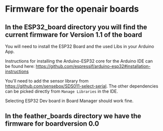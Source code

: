 # Firmware for the openair boards


## In the ESP32_board directory you will find the current firmware for Version 1.1 of the board
You will need to install the ESP32 Board and the used Libs in your Arduino App.

Instructions for installing the Arduino-ESP32 core for the Arduino IDE can be found here: <https://github.com/espressif/arduino-esp32#installation-instructions>

You'll need to add the sensor library from <https://github.com/sensebox/SDS011-select-serial>. The other dependencies can be picked directly from `Manage Libraries` in the IDE.

Selecting ESP32 Dev board in Board Manager should work fine.

## In the feather_boards directory we have the firmware for boardversion 0.0

